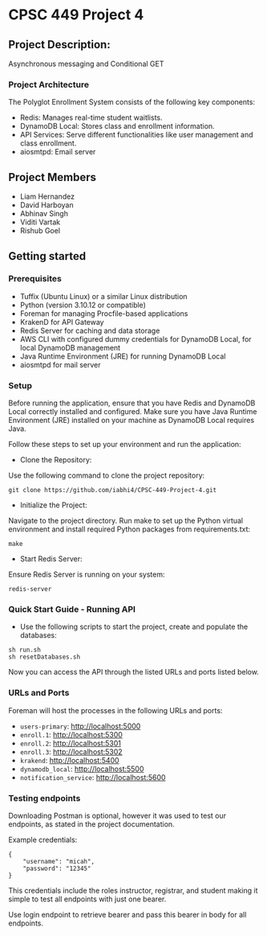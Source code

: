 # CPSC 449 Project 4

## Project Description:
Asynchronous messaging and Conditional GET

### Project Architecture
The Polyglot Enrollment System consists of the following key components:

- Redis: Manages real-time student waitlists.
- DynamoDB Local: Stores class and enrollment information.
- API Services: Serve different functionalities like user management and class enrollment.
- aiosmtpd: Email server

## Project Members

- Liam Hernandez
- David Harboyan
- Abhinav Singh
- Viditi Vartak
- Rishub Goel

## Getting started

### Prerequisites

- Tuffix (Ubuntu Linux) or a similar Linux distribution
- Python (version 3.10.12 or compatible)
- Foreman for managing Procfile-based applications
- KrakenD for API Gateway
- Redis Server for caching and data storage
- AWS CLI with configured dummy credentials for DynamoDB Local, for local DynamoDB management
- Java Runtime Environment (JRE) for running DynamoDB Local
- aiosmtpd for mail server

### Setup
Before running the application, ensure that you have Redis and DynamoDB Local correctly installed and configured. Make sure you have Java Runtime Environment (JRE) installed on your machine as DynamoDB Local requires Java. 

Follow these steps to set up your environment and run the application:

- Clone the Repository:

Use the following command to clone the project repository:
```
git clone https://github.com/iabhi4/CPSC-449-Project-4.git
```

- Initialize the Project:

Navigate to the project directory.
Run make to set up the Python virtual environment and install required Python packages from requirements.txt:
```
make
```

- Start Redis Server:

Ensure Redis Server is running on your system:
```
redis-server
```


### Quick Start Guide - Running API

- Use the following scripts to start the project, create and populate the databases:

```
sh run.sh
sh resetDatabases.sh
```

Now you can access the API through the listed URLs and ports listed below.

### URLs and Ports

Foreman will host the processes  in the following URLs and ports:

- `users-primary`: [http://localhost:5000](http://localhost:5000)
- `enroll.1`: [http://localhost:5300](http://localhost:5000)
- `enroll.2`: [http://localhost:5301](http://localhost:5001)
- `enroll.3`: [http://localhost:5302](http://localhost:5002)
- `krakend`: [http://localhost:5400](http://localhost:5400)
- `dynamodb_local`: [http://localhost:5500](http://localhost:5500)
- `notification_service`: [http://localhost:5600](http://localhost:5600)

### Testing endpoints

Downloading Postman is optional, however it was used to test our endpoints, as stated in the project documentation.

Example credentials:

```
{
    "username": "micah",
    "password": "12345"
}
```

This credentials include the roles instructor, registrar, and student making it
simple to test all endpoints with just one bearer.

Use login endpoint to retrieve bearer and pass this bearer in body for all endpoints.
